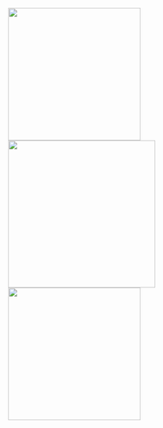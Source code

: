 <img src="https://user-images.githubusercontent.com/25170682/60282933-22e25080-9919-11e9-9d5d-69f688d9ff75.png" width = 270> <img src="https://user-images.githubusercontent.com/25170682/60282935-237ae700-9919-11e9-9a5c-d213c556d2ee.png" width = 300> <img src="https://user-images.githubusercontent.com/25170682/60282937-237ae700-9919-11e9-97a7-e2c8de5be009.png" width = 270>
